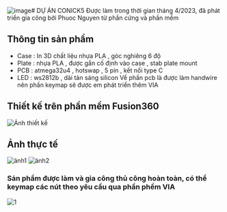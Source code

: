![image](https://github.com/truongphuoc000/conicK5/assets/72129861/0f96e161-9288-41e6-ba42-e7026b78eea1)# DỰ ÁN CONICK5
Được làm trong thời gian tháng 4/2023, đã phát triển gia công bởi Phuoc Nguyen từ phần cứng và phần mềm
## Thông tin sản phẩm 
- Case : In 3D chất liệu nhựa PLA , góc nghiêng 6 độ
- Plate : nhựa PLA , được gắn cố định vào case , stab plate mount
- PCB : atmega32u4 , hotswap , 5 pin , kết nối type C
- LED : ws2812b , dải tản sáng silicon 
Về phần pcb là được làm handwire nên phần keymap sẽ được em phát triển thêm VIA 
## Thiết kế trên phần mềm Fusion360
![Ảnh thiết kế](https://github.com/truongphuoc000/conicK5/assets/72129861/a4719987-622d-43f5-8b18-a5aca967fb02)
## Ảnh thực tế 
![ảnh1](https://lh5.googleusercontent.com/i1Ffv-cqUWIY1Xl6M2x882odladr76VREJnfXIHnwVz23EbVraryoPWnS4-ecYupTKpYQ3TtigWn_5Vx1Brs4HNnZiQgTbHwpcDfsmfJuFtGALfd00fUxF3s97b1EHXMeg=w3024)
![ảnh2](https://lh5.googleusercontent.com/oHxPBEhoAvebB92BN62xdXEjVnWlhyTElHlMSPZlDwdJbohlmg-PdfOc92uk5r8O7NGTv5vTL-BfWKtIZsKbNvkmtWgexbXoNqaoJLzPrFGpEjBsBIrqFLRv4awzpeOYTw=w2611)
### Sản phẩm được làm và gia công thủ công hoàn toàn, có thể keymap các nút theo yêu cầu qua phần phềm VIA 
![1](https://github.com/truongphuoc000/conicK5/assets/72129861/84dfc5d2-9742-4ca4-8501-bf964288a730)
